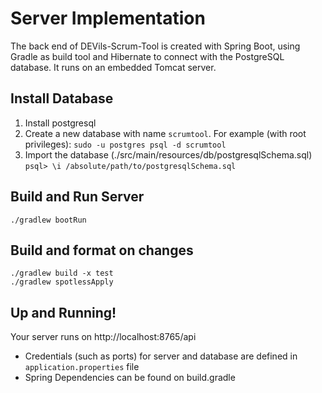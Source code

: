 # Server Implementation
The back end of DEVils-Scrum-Tool is created with Spring Boot, using Gradle as build tool and Hibernate
to connect with the PostgreSQL database. It runs on an embedded Tomcat server.

## Install Database
1. Install postgresql
2. Create a new database with name `scrumtool`. For example (with root privileges):
	`sudo -u postgres psql -d scrumtool`
3. Import the database (./src/main/resources/db/postgresqlSchema.sql)
	`psql> \i /absolute/path/to/postgresqlSchema.sql`

## Build and Run Server
	./gradlew bootRun

## Build and format on changes
	./gradlew build -x test
	./gradlew spotlessApply

## Up and Running!
Your server runs on http://localhost:8765/api
- Credentials (such as ports) for server and database are defined in `application.properties` file
- Spring Dependencies can be found on build.gradle
